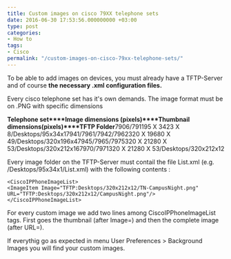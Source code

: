 ```yaml
---
title: Custom images on cisco 79XX telephone sets
date: 2016-06-30 17:53:56.000000000 +03:00
type: post
categories:
- How to
tags:
- Cisco
permalink: "/custom-images-on-cisco-79xx-telephone-sets/"
---
```

To be able to add images on devices, you must already have a TFTP-Server and of course **the necessary .xml configuration files.**

Every cisco telephone set has it's own demands. The image format must be on .PNG with specific dimensions

**Telephone set****Image dimensions (pixels)****Thumbnail dimensions(pixels)****TFTP Folder**7906/791195 X 3423 X 8/Desktops/95x34x17941/7961/7942/7962320 X 19680 X 49/Desktops/320x196x47945/7965/7975320 X 21280 X 53/Desktops/320x212x167970/7971320 X 21280 X 53/Desktops/320x212x12

Every image folder on the TFTP-Server must contail the file List.xml (e.g. /Desktops/95x34x1/List.xml) with the following contents :

```
<CiscoIPPhoneImageList>
<ImageItem Image="TFTP:Desktops/320x212x12/TN-CampusNight.png"
URL="TFTP:Desktops/320x212x12/CampusNight.png"/>
</CiscoIPPhoneImageList>
```

For every custom image we add two lines among CiscoIPPhoneImageList tags. First goes the thumbnail (after Image=) and then the complete image (after URL=).

If everythig go as expected in menu User Preferences > Background Images you will find your custom images.
